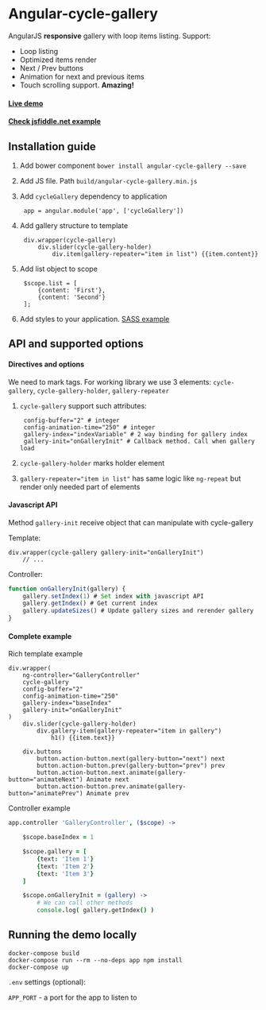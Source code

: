 # Angular-cycle-gallery 

AngularJS **responsive** gallery with loop items listing. Support:
- Loop listing
- Optimized items render
- Next / Prev buttons
- Animation for next and previous items 
- Touch scrolling support. **Amazing!**

#### [Live demo](http://angular-cycle-gallery.rademade.com)

#### [Check jsfiddle.net example](https://jsfiddle.net/08b8uonz/5/)

## Installation guide

1. Add bower component `bower install angular-cycle-gallery --save`
2. Add JS  file. Path `build/angular-cycle-gallery.min.js`
3. Add `cycleGallery` dependency to application

		app = angular.module('app', ['cycleGallery'])

4. Add gallery structure to template

        div.wrapper(cycle-gallery)
            div.slider(cycle-gallery-holder)
                div.item(gallery-repeater="item in list") {{item.content}}

5. Add list object to scope

		$scope.list = [
			{content: 'First'},
			{content: 'Second'}
		];

6. Add styles to your application. [SASS example](https://github.com/Rademade/angular-cycle-gallery/blob/master/src/sass/import.sass)

## API and supported options

#### Directives and options

 We need to mark tags. For working library we use 3 elements: `cycle-gallery`, `cycle-gallery-holder`, `gallery-repeater`

1. `cycle-gallery` support such attributes:

		config-buffer="2" # integer
	    config-animation-time="250" # integer
	    gallery-index="indexVariable" # 2 way binding for gallery index
	    gallery-init="onGalleryInit" # Callback method. Call when gallery load

2. `cycle-gallery-holder` marks holder element
3. `gallery-repeater="item in list"` has same logic like `ng-repeat` but render only needed part of elements


#### Javascript API

Method `gallery-init` receive object that can manipulate with cycle-gallery

Template:
```slim
div.wrapper(cycle-gallery gallery-init="onGalleryInit")
    // ...
```

Controller:
```javascript
function onGalleryInit(gallery) {
	gallery.setIndex(1) # Set index with javascript API
	gallery.getIndex() # Get current index
	gallery.updateSizes() # Update gallery sizes and rerender gallery
}
```

#### Complete example

Rich template example
```slim
div.wrapper(
	ng-controller="GalleryController"
    cycle-gallery
    config-buffer="2"
    config-animation-time="250"
    gallery-index="baseIndex"
    gallery-init="onGalleryInit"
)
    div.slider(cycle-gallery-holder)
        div.gallery-item(gallery-repeater="item in gallery")
	        h1() {{item.text}}

	div.buttons
	    button.action-button.next(gallery-button="next") next
	    button.action-button.prev(gallery-button="prev") prev
	    button.action-button.next.animate(gallery-button="animateNext") Animate next
	    button.action-button.prev.animate(gallery-button="animatePrev") Animate prev
```

Controller example
```coffee
app.controller 'GalleryController', ($scope) ->

	$scope.baseIndex = 1

	$scope.gallery = [
	    {text: 'Item 1'}
	    {text: 'Item 2'}
	    {text: 'Item 3'}
	]

	$scope.onGalleryInit = (gallery) ->
		# We can call other methods
		console.log( gallery.getIndex() )
```

## Running the demo locally

```
docker-compose build
docker-compose run --rm --no-deps app npm install
docker-compose up
```

`.env` settings (optional):

`APP_PORT` - a port for the app to listen to<br>
